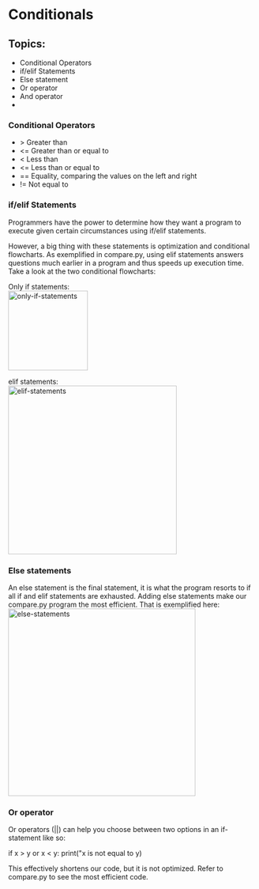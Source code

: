 # Conditionals

<h2> Topics: </h2>
<ul>
    <li> Conditional Operators</li>
    <li> if/elif Statements </li>
    <li> Else statement </li>
    <li> Or operator </li>
    <li> And operator <li>
</ul>

<h3> Conditional Operators </h3>
<ul>
<li> &gt; Greater than <br> </li>
<li> &lt;= Greater than or equal to <br> </li>
<li> < Less than <br> </li>
<li> <= Less than or equal to <br> </li>
<li> == Equality, comparing the values on the left and right <br> </li>
<li> != Not equal to <br> </li>
</ul>

<h3> if/elif Statements </li> </h3>

Programmers have the power to determine how they want a program to execute given certain circumstances using if/elif statements. 

However, a big thing with these statements is optimization and conditional flowcharts. As exemplified in compare.py, using elif statements answers questions much earlier in a program and thus speeds up execution time. Take a look at the two conditional flowcharts: 

Only if statements: <br>
<img width="161" alt="only-if-statements" src="https://github.com/JMestre32/CS50-Intro-To-Programming-with-Python/assets/114640505/22fbe98d-2084-47b7-b585-489f3ddba34f">

elif statements: <br>
<img width="341" alt="elif-statements" src="https://github.com/JMestre32/CS50-Intro-To-Programming-with-Python/assets/114640505/e617a4b1-0a58-42ee-b543-860c9ed85a1e">

<!-- Quick note:
I was able to put screenshots in the github repository by 
1. first adding them to a folder
2. Going to issues in github repo
3. Clicking 'New issue'
4. Dragging my image into the write textbox
5. Copying the code that github generates
6. Pasting it here -->

<h3> Else statements </h3>
An else statement is the final statement, it is what the program resorts to if all if and elif statements are exhausted. Adding else statements make our compare.py program the most efficient. That is exemplified here: <br>

<img width="379" alt="else-statements" src="https://github.com/JMestre32/CS50-Intro-To-Programming-with-Python/assets/114640505/e219334d-07ee-4a44-a271-2067cde27b91">


<h3> Or operator </h3>
Or operators (||) can help you choose between two options in an if-statement like so:

if x &gt; y or x &lt; y:
    print("x is not equal to y)

This effectively shortens our code, but it is not optimized. Refer to compare.py to see the most efficient code. 